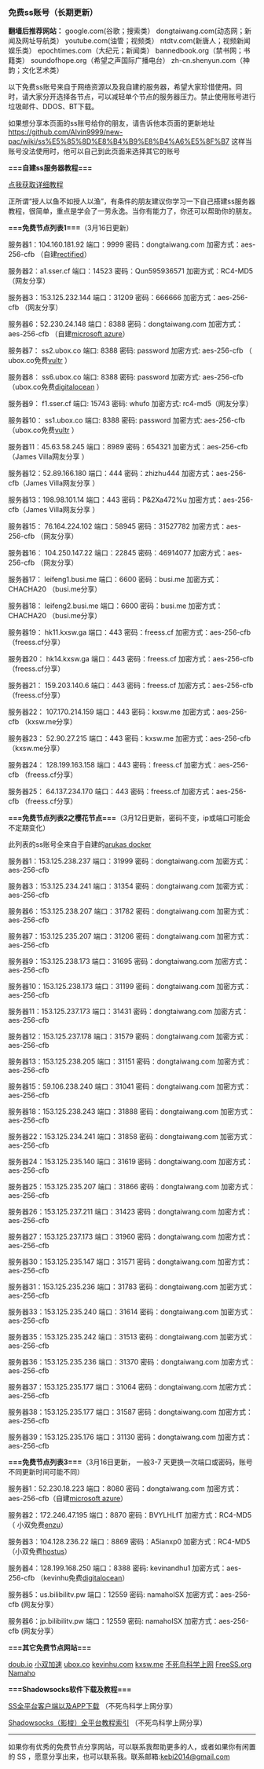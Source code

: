### 免费ss账号（长期更新）

**翻墙后推荐网站：** google.com(谷歌；搜索类） dongtaiwang.com(动态网；新闻及网址导航类）  youtube.com(油管；视频类）  ntdtv.com(新唐人；视频新闻娱乐类）    epochtimes.com（大纪元；新闻类）   bannedbook.org（禁书网；书籍类）   soundofhope.org（希望之声国际广播电台）
    zh-cn.shenyun.com（神韵；文化艺术类）

以下免费ss账号来自于网络资源以及我自建的服务器，希望大家珍惜使用。同时，请大家分开选择各节点，可以减轻单个节点的服务器压力。禁止使用账号进行垃圾邮件、DDOS、BT下载。

如果想分享本页面的ss账号给你的朋友，请告诉他本页面的更新地址
https://github.com/Alvin9999/new-pac/wiki/ss%E5%85%8D%E8%B4%B9%E8%B4%A6%E5%8F%B7 这样当账号没法使用时，他可以自己到此页面来选择其它的账号

**===自建ss服务器教程===**

[点我获取详细教程](https://github.com/Alvin9999/new-pac/wiki/%E8%87%AA%E5%BB%BAss%E6%9C%8D%E5%8A%A1%E5%99%A8%E6%95%99%E7%A8%8B)

正所谓“授人以鱼不如授人以渔”，有条件的朋友建议你学习一下自己搭建ss服务器教程，很简单，重点是学会了一劳永逸。当你有能力了，你还可以帮助你的朋友。

**===免费节点列表1===**（3月16日更新）

服务器1：104.160.181.92 端口：9999 密码：dongtaiwang.com 加密方式：aes-256-cfb （自建[rectified](https://rectified.net/)）

服务器2：a1.sser.cf 端口：14523 密码：Qun595936571 加密方式：RC4-MD5  （网友分享）

服务器3：153.125.232.144  端口：31209  密码：666666 加密方式：aes-256-cfb （网友分享）

服务器6：52.230.24.148  端口：8388  密码：dongtaiwang.com  加密方式：aes-256-cfb （自建[microsoft azure](https://azure.microsoft.com/zh-cn/)）

服务器7： ss2.ubox.co 端口: 8388 密码: password 加密方式: aes-256-cfb （ ubox.co免费[vultr](http://www.vultr.com/?ref=7048874) ）

服务器8： ss6.ubox.co 端口: 8388 密码: password 加密方式: aes-256-cfb （ubox.co免费[digitalocean](https://www.digitalocean.com/) ）

服务器9： f1.sser.cf 端口: 15743 密码: whufo  加密方式: rc4-md5（网友分享）

服务器10： ss1.ubox.co  端口: 8388 密码: password 加密方式: aes-256-cfb  （ubox.co免费[vultr](http://www.vultr.com/?ref=7048874) ）

服务器11：45.63.58.245  端口：8989  密码：654321 加密方式：aes-256-cfb（James Villa网友分享 ）

服务器12：52.89.166.180  端口：444  密码：zhizhu444 加密方式：aes-256-cfb（James Villa网友分享 ）

服务器13：198.98.101.14  端口：443  密码：P&2Xa472%u 加密方式：aes-256-cfb（James Villa网友分享 ）

服务器15： 76.164.224.102 端口：58945 密码：31527782 加密方式：aes-256-cfb （网友分享）

服务器16： 104.250.147.22 端口：22845 密码：46914077 加密方式：aes-256-cfb （网友分享）

服务器17： leifeng1.busi.me 端口：6600 密码：busi.me 加密方式：CHACHA20 （busi.me分享）

服务器18： leifeng2.busi.me 端口：6600 密码：busi.me 加密方式：CHACHA20 （busi.me分享）

服务器19： hk11.kxsw.ga 端口：443 密码：freess.cf 加密方式：aes-256-cfb （freess.cf分享）

服务器20： hk14.kxsw.ga 端口：443 密码：freess.cf 加密方式：aes-256-cfb （freess.cf分享）

服务器21： 159.203.140.6 端口：443 密码：freess.cf 加密方式：aes-256-cfb （freess.cf分享）

服务器22： 107.170.214.159 端口：443 密码：kxsw.me 加密方式：aes-256-cfb （kxsw.me分享）

服务器23： 52.90.27.215 端口：443 密码：kxsw.me 加密方式：aes-256-cfb （kxsw.me分享）

服务器24： 128.199.163.158 端口：443 密码：freess.cf 加密方式：aes-256-cfb （freess.cf分享）

服务器25： 64.137.234.170 端口：443 密码：freess.cf 加密方式：aes-256-cfb （freess.cf分享）

**===免费节点列表2之樱花节点===**（3月12日更新，密码不变，ip或端口可能会不定期变化）

此列表的ss账号全来自于自建的[arukas docker](https://arukas.io/)

服务器1：153.125.238.237 端口：31999 密码：dongtaiwang.com 加密方式：aes-256-cfb

服务器3：153.125.234.241 端口：31354 密码：dongtaiwang.com 加密方式：aes-256-cfb

服务器6：153.125.238.207 端口：31782 密码：dongtaiwang.com 加密方式：aes-256-cfb

服务器7：153.125.235.207 端口：31206 密码：dongtaiwang.com 加密方式：aes-256-cfb

服务器9：153.125.238.173 端口：31695 密码：dongtaiwang.com 加密方式：aes-256-cfb

服务器10：153.125.238.173 端口：31199 密码：dongtaiwang.com 加密方式：aes-256-cfb

服务器11：153.125.237.173 端口：31431 密码：dongtaiwang.com 加密方式：aes-256-cfb

服务器12：153.125.237.178 端口：31579 密码：dongtaiwang.com 加密方式：aes-256-cfb

服务器13：153.125.238.205 端口：31151 密码：dongtaiwang.com 加密方式：aes-256-cfb

服务器15：59.106.238.240 端口：31041 密码：dongtaiwang.com 加密方式：aes-256-cfb

服务器18：153.125.238.243 端口：31888 密码：dongtaiwang.com 加密方式：aes-256-cfb

服务器22：153.125.234.241 端口：31858 密码：dongtaiwang.com 加密方式：aes-256-cfb

服务器24：153.125.235.140 端口：31619 密码：dongtaiwang.com 加密方式：aes-256-cfb

服务器25：153.125.235.207 端口：31866 密码：dongtaiwang.com 加密方式：aes-256-cfb

服务器26：153.125.237.211 端口：31423 密码：dongtaiwang.com 加密方式：aes-256-cfb

服务器27：153.125.237.173 端口：31960 密码：dongtaiwang.com 加密方式：aes-256-cfb

服务器30：153.125.235.147 端口：31571 密码：dongtaiwang.com 加密方式：aes-256-cfb

服务器31：153.125.235.236 端口：31783 密码：dongtaiwang.com 加密方式：aes-256-cfb

服务器33：153.125.235.240 端口：31614 密码：dongtaiwang.com 加密方式：aes-256-cfb

服务器35：153.125.235.242 端口：31513 密码：dongtaiwang.com 加密方式：aes-256-cfb

服务器36：153.125.235.236 端口：31370 密码：dongtaiwang.com 加密方式：aes-256-cfb

服务器37：153.125.235.177 端口：31064 密码：dongtaiwang.com 加密方式：aes-256-cfb

服务器38：153.125.235.177 端口：31587 密码：dongtaiwang.com 加密方式：aes-256-cfb

服务器39：153.125.235.176 端口：31130 密码：dongtaiwang.com 加密方式：aes-256-cfb

**===免费节点列表3===**（3月16日更新， 一般3-7 天更换一次端口或密码，账号不同更新时间可能不同）

服务器1：52.230.18.223  端口：8080  密码：dongtaiwang.com  加密方式：aes-256-cfb（自建[microsoft azure](https://azure.microsoft.com/zh-cn/)）

服务器2：172.246.47.195  端口：8870  密码：BVYLHLfT 加密方式：RC4-MD5  （ 小双免费[enzu](https://enzu.com/)）

服务器3：104.128.236.22  端口：8869 密码：A5ianxp0 加密方式：RC4-MD5  （小双免费[hostus](https://hostus.us/)）

服务器4：128.199.168.250 端口：8388  密码: kevinandhu1  加密方式：aes-256-cfb （kevinhu免费[digitalocean](https://www.digitalocean.com/)）

服务器5：us.bilibilitv.pw 端口：12559  密码: namahoISX  加密方式：aes-256-cfb (网友分享）

服务器6：jp.bilibilitv.pw 端口：12559  密码: namahoISX  加密方式：aes-256-cfb (网友分享）

**===其它免费节点网站===**

[doub.io](https://doub.io/sszhfx/)
[小双加速](https://xsjs.yhyhd.org/free-ss)
[ubox.co](https://www.vbox.co/)
[kevinhu.com](http://www.kevinandhu.com/)
[kxsw.me](https://kxsw.me/kxsw/)
[不死鸟科学上网](http://yuweining.cn/leifeng/)
[FreeSS.org](http://freess.org/)
[Namaho](https://www.namaho.org)

**===Shadowsocks软件下载及教程===**

[SS全平台客户端以及APP下载](https://busi.me/archives/173/) （不死鸟科学上网分享）

[Shadowsocks（影梭）全平台教程索引](https://busi.me/archives/32/) （不死鸟科学上网分享）

***

如果你有优秀的免费节点分享网站，可以联系我帮助更多的人，或者如果你有闲置的 SS ，愿意分享出来，也可以联系我。联系邮箱:kebi2014@gmail.com 